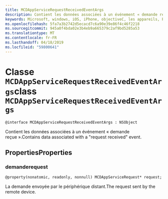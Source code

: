```yaml
---
title: MCDAppServiceRequestReceivedEventArgs
description: Contient les données associées à un événement « demande reçue ».
keywords: Microsoft, windows, iOS, iPhone, objectiveC, les appareils, Project Rome connectés
ms.openlocfilehash: 5fa7a3b2742d5ecacd7c6a90e39e86f4c46f2218
ms.sourcegitcommit: 945a0f4bda02e3b4eb9a665379c2af9bd5285a53
ms.translationtype: MT
ms.contentlocale: fr-FR
ms.lasthandoff: 04/18/2019
ms.locfileid: "59800641"
---
```

# <a name="class-mcdappservicerequestreceivedeventargs"></a><span data-ttu-id="d92e9-104">Classe `MCDAppServiceRequestReceivedEventArgs`</span><span class="sxs-lookup"><span data-stu-id="d92e9-104">class `MCDAppServiceRequestReceivedEventArgs`</span></span> 

```
@interface MCDAppServiceRequestReceivedEventArgs : NSObject
```  
<span data-ttu-id="d92e9-105">Contient les données associées à un événement « demande reçue ».</span><span class="sxs-lookup"><span data-stu-id="d92e9-105">Contains data associated with a "request received" event.</span></span>

## <a name="properties"></a><span data-ttu-id="d92e9-106">Properties</span><span class="sxs-lookup"><span data-stu-id="d92e9-106">Properties</span></span>

### <a name="request"></a><span data-ttu-id="d92e9-107">demande</span><span class="sxs-lookup"><span data-stu-id="d92e9-107">request</span></span>
`@property(nonatomic, readonly, nonnull) MCDAppServiceRequest* request;`

<span data-ttu-id="d92e9-108">La demande envoyée par le périphérique distant.</span><span class="sxs-lookup"><span data-stu-id="d92e9-108">The request sent by the remote device.</span></span>